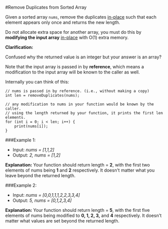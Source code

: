 #Remove Duplicates from Sorted Array

Given a sorted array `nums`, remove the duplicates [in-place](https://en.wikipedia.org/wiki/In-place_algorithm) such that each element appears only once and returns the new length.

Do not allocate extra space for another array, you must do this by **modifying the input array** [in-place](https://en.wikipedia.org/wiki/In-place_algorithm) with O(1) extra memory.

**Clarification:**

Confused why the returned value is an integer but your answer is an array?

Note that the input array is passed in by **reference**, which means a modification to the input array will be known to the caller as well.

Internally you can think of this:
```
// nums is passed in by reference. (i.e., without making a copy)
int len = removeDuplicates(nums);

// any modification to nums in your function would be known by the caller.
// using the length returned by your function, it prints the first len elements.
for (int i = 0; i < len; i++) {
    print(nums[i]);
}
```
###Example 1:
* Input: *nums = [1,1,2]*
* Output: *2, nums = [1,2]*

**Explanation:** Your function should return length = **2**, with the first two elements of nums being **1** and **2** respectively. It doesn't matter what you leave beyond the returned length.

###Example 2:
* Input: *nums = [0,0,1,1,1,2,2,3,3,4]*
* Output: *5, nums = [0,1,2,3,4]*

**Explanation:** Your function should return length = **5**, with the first five elements of nums being modified to **0, 1, 2, 3,** and **4** respectively. It doesn't matter what values are set beyond the returned length.